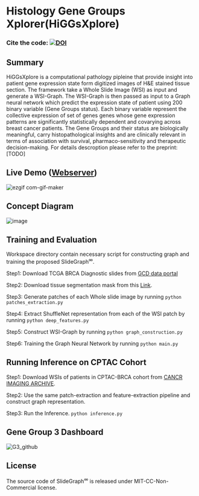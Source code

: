 # Histology Gene Groups Xplorer(HiGGsXplore) 
### Cite the code: [![DOI](https://zenodo.org/badge/601624075.svg)](https://zenodo.org/doi/10.5281/zenodo.10033521)
## Summary
HiGGsXplore is a computational pathology pipleine that provide insight into patient gene expression state form digitized images of H&E stained tissue section.
The framework take a Whole Slide Image (WSI) as input and generate a WSI-Graph. The WSI-Graph is then passed as input to a Graph neural network which predict
the expression state of patient using 200 binary variable (Gene Groups status). Each binary variable represent the collective expression of set of genes genes whose
gene expression patterns are significantly statistically dependent and covarying across breast cancer patients. The Gene Groups and their status are biologically meaningful,
carry histopathological insights and are clinically relevant in terms of association with survival, pharmaco-sensitivity and therapeutic decision-making. 
For details descroption please refer to the preprint: [TODO] 

## Live Demo (<a href='https://tiademos.dcs.warwick.ac.uk/bokeh_app?demo=HiGGsXplore'>Webserver</a>) 

![ezgif com-gif-maker](https://user-images.githubusercontent.com/13537509/230781325-477a60ac-2229-46b5-96f3-6892c6eaf7d6.gif)


## Concept Diagram
![image](https://user-images.githubusercontent.com/13537509/230778558-4403a42f-4819-41bf-af2d-53e92f84af05.png)

## Training and Evaluation

Workspace directory contain necessary script for constructing graph and training the proposed SlideGraph<sup>∞</sup>. 

Step1: Download TCGA BRCA Diagnostic slides from <a href='https://docs.gdc.cancer.gov/Data_Portal/Users_Guide/Repository/'>GCD data portal</a>

Step2: Download tissue segmentation mask from this <a href = "https://drive.google.com/file/d/1nvGyMm33gl-iYlVEziM_RjpL1c61ApXv/view?usp=sharing"> Link</a>.

Step3: Generate patches of each Whole slide image by running
  ```python patches_extraction.py```

Step4: Extract ShuffleNet representation from each of the WSI patch by running
   ```python deep_features.py```

Step5: Construct WSI-Graph by running
   ```python graph_construction.py```

Step6: Training the Graph Neural Network by running
   ```python main.py```

## Running Inference on CPTAC Cohort
Step1: Download WSIs of patients in CPTAC-BRCA cohort from <a href = "[https://drive.google.com/file/d/1nvGyMm33gl-iYlVEziM_RjpL1c61ApXv/view?usp=sharing](https://pathdb.cancerimagingarchive.net/imagesearch?f[0]=collection:cptac_brca)"> CANCR IMAGING ARCHIVE</a>.

Step2: Use the same patch-extraction and feature-extraction pipeline and construct graph representation.

Step3: Run the Inference. 
 ```python inference.py```

## Gene Group 3 Dashboard
  ![G3_github](https://user-images.githubusercontent.com/13537509/230782124-521dcd4e-89f1-4adc-9d18-60683353a387.png)

  
## License
The source code of SlideGraph<sup>∞</sup> is released under MIT-CC-Non-Commercial license.
  
